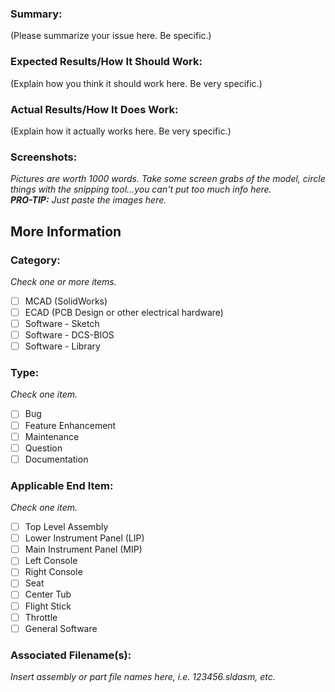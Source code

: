### Summary:
(Please summarize your issue here. Be specific.)

### Expected Results/How It Should Work:
(Explain how you think it should work here. Be very specific.)

### Actual Results/How It Does Work:
(Explain how it actually works here. Be very specific.)

### Screenshots:
*Pictures are worth 1000 words. Take some screen grabs of the model, circle things with the snipping tool...you can't put too much info here.
<br>**PRO-TIP:** Just paste the images here.*

## More Information

### Category:
*Check one or more items.*
- [ ] MCAD (SolidWorks)
- [ ] ECAD (PCB Design or other electrical hardware)
- [ ] Software - Sketch
- [ ] Software - DCS-BIOS
- [ ] Software - Library

### Type:
*Check one item.*
- [ ] Bug
- [ ] Feature Enhancement
- [ ] Maintenance
- [ ] Question
- [ ] Documentation

### Applicable End Item:
*Check one item.*
- [ ] Top Level Assembly          
- [ ] Lower Instrument Panel (LIP)
- [ ] Main Instrument Panel (MIP)
- [ ] Left Console
- [ ] Right Console
- [ ] Seat
- [ ] Center Tub
- [ ] Flight Stick
- [ ] Throttle
- [ ] General Software

### Associated Filename(s):
*Insert assembly or part file names here, i.e. 123456.sldasm, etc.*
